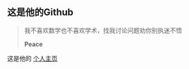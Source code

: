 ## 这是他的Github

> 我不喜欢数学也不喜欢学术，找我讨论问题劝你别执迷不悟
> 
> **Peace**

   这是他的 [个人主页](https://hellyou.github.io/)
